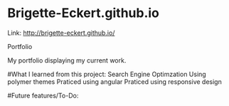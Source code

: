# Brigette-Eckert.github.io

Link: http://brigette-eckert.github.io/

Portfolio


My portfolio displaying my current work.

#What I learned from this project: 
  Search Engine Optimzation 
  Using polymer themes 
  Praticed using angular
  Praticed using responsive design

#Future features/To-Do: 
